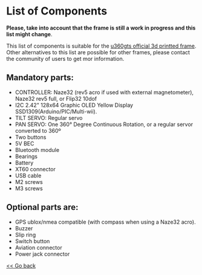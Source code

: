 # List of Components

**Please, take into account that the frame is still a work in progress and this list might change**.

This list of components is suitable for the [u360gts official 3d printted frame](https://github.com/raul-ortega/u360gts/blob/master/wiki/hardware-frame.md). Other alternatives to this list are possible for other frames, please contact the community of users to get mor information. 

## Mandatory parts:

- CONTROLLER: Naze32 (rev5 acro if used with external magnetometer), Naze32 rev5 full, or Flip32 10dof
- I2C 2.42" 128x64 Graphic OLED Yellow Display SSD1309(Arduino/PIC/Multi-wii).
- TILT SERVO: Regular servo
- PAN SERVO: One 360° Degree Continuous Rotation, or a regular servor converted to 360º
- Two buttons
- 5V BEC
- Bluetooth module
- Bearings
- Battery
- XT60 connector
- USB cable
- M2 screws
- M3 screws
    
## Optional parts are:

- GPS ublox/nmea compatible (with compass when using a Naze32 acro).
- Buzzer
- Slip ring
- Switch button
- Aviation connector
- Power jack connector

[<< Go back](https://github.com/raul-ortega/u360gts/blob/master/wiki/index.md)
